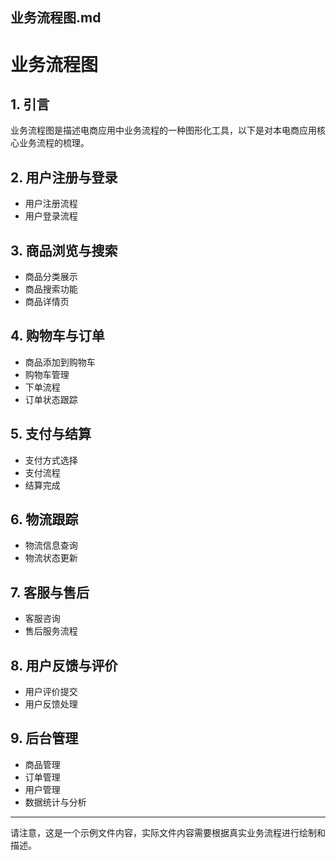 业务流程图.md
---

# 业务流程图

## 1. 引言
业务流程图是描述电商应用中业务流程的一种图形化工具，以下是对本电商应用核心业务流程的梳理。

## 2. 用户注册与登录
- 用户注册流程
- 用户登录流程

## 3. 商品浏览与搜索
- 商品分类展示
- 商品搜索功能
- 商品详情页

## 4. 购物车与订单
- 商品添加到购物车
- 购物车管理
- 下单流程
- 订单状态跟踪

## 5. 支付与结算
- 支付方式选择
- 支付流程
- 结算完成

## 6. 物流跟踪
- 物流信息查询
- 物流状态更新

## 7. 客服与售后
- 客服咨询
- 售后服务流程

## 8. 用户反馈与评价
- 用户评价提交
- 用户反馈处理

## 9. 后台管理
- 商品管理
- 订单管理
- 用户管理
- 数据统计与分析

---

请注意，这是一个示例文件内容，实际文件内容需要根据真实业务流程进行绘制和描述。